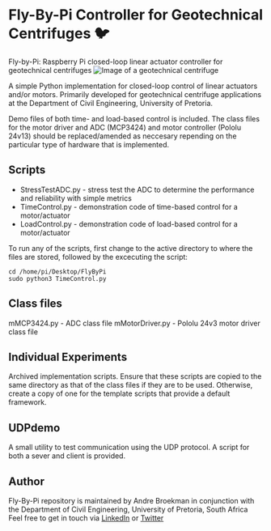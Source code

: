 # Fly-By-Pi Controller for Geotechnical Centrifuges :bird:
Fly-by-Pi: Raspberry Pi closed-loop linear actuator controller for geotechnical centrifuges
![Image of a geotechnical centrifuge](https://github.com/andrebroekman/FlyByPi/centrifuge.png)

A simple Python implementation for closed-loop control of linear actuators and/or motors. Primarily developed for geotechnical centrifuge applications at the Department of Civil Engineering, University of Pretoria.

Demo files of both time- and load-based control is included. The class files for the motor driver and ADC (MCP3424) and motor controller (Pololu 24v13) should be replaced/amended as neccesary repending on the particular type of hardware that is implemented.

## Scripts
- StressTestADC.py - stress test the ADC to determine the performance and reliability with simple metrics
- TimeControl.py - demonstration code of time-based control for a motor/actuator
- LoadControl.py - demonstration code of load-based control for a motor/actuator

To run any of the scripts, first change to the active directory to where the files are stored, followed by the excecuting the script:
```
cd /home/pi/Desktop/FlyByPi
sudo python3 TimeControl.py
```

## Class files
mMCP3424.py - ADC class file
mMotorDriver.py - Pololu 24v3 motor driver class file

## Individual Experiments
Archived implementation scripts. Ensure that these scripts are copied to the same directory as that of the class files if they are to be used.  Otherwise, create a copy of one for the template scripts that provide a default framework.

## UDPdemo
A small utility to test communication using the UDP protocol. A script for both a sever and client is provided.

## Author
Fly-By-Pi repository is maintained by Andre Broekman in conjunction with the Department of Civil Engineering, University of Pretoria, South Africa
Feel free to get in touch via [LinkedIn](https://www.linkedin.com/in/broekmanandre/) or [Twitter](https://twitter.com/BroekmanAndre)
